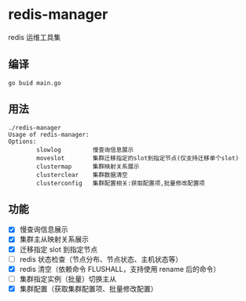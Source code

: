 # redis-manager

redis 运维工具集

## 编译

```
go buid main.go
```


## 用法

```
./redis-manager
Usage of redis-manager:
Options:
        slowlog         慢查询信息展示
        moveslot        集群迁移指定的slot到指定节点(仅支持迁移单个slot)
        clustermap      集群映射关系展示
        clusterclear    集群数据清空
        clusterconfig   集群配置相关:获取配置项,批量修改配置项
```

## 功能

- [x] 慢查询信息展示
- [x] 集群主从映射关系展示
- [x] 迁移指定 slot 到指定节点
- [ ] redis 状态检查（节点分布、节点状态、主机状态等）
- [x] redis 清空（依赖命令 FLUSHALL，支持使用 rename 后的命令）
- [ ] 集群指定实例（批量）切换主从
- [x] 集群配置（获取集群配置项、批量修改配置）